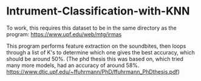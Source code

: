 # Intrument-Classification-with-KNN
To work, this requires this dataset to be in the same directory as the program: https://www.upf.edu/web/mtg/irmas 

This program performs feature extraction on the soundbites, then loops through a list of K's to determine which one gives the best accuracy, which should be around 50%. (The phd thesis this was based on, which tried many more models, had an accuracy of around 58%. https://www.dtic.upf.edu/~ffuhrmann/PhD/ffuhrmann_PhDthesis.pdf)

